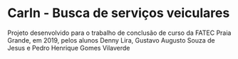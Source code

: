 # CarIn - Busca de serviços veiculares
Projeto desenvolvido para o trabalho de conclusão de curso da FATEC Praia Grande, em 2019, pelos alunos Denny Lira, Gustavo Augusto Souza de Jesus e Pedro Henrique Gomes Vilaverde
